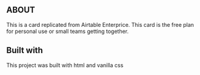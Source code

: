 ## ABOUT
This is a card replicated from Airtable Enterprice. 
This card is the free plan for personal use or small teams getting together.
## Built with
This project was built with html and vanilla css
